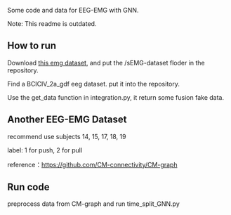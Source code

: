 Some code and data for EEG-EMG with GNN.

Note: This readme is outdated.

## How to run

Download [this emg dataset](https://data.mendeley.com/datasets/ckwc76xr2z/2), and put the /sEMG-dataset floder in the repository.

Find a BCICIV_2a_gdf eeg dataset. put it into the repository.

Use the get_data function in integration.py, it return some fusion fake data.


## Another EEG-EMG Dataset

<!-- Dataset Link: https://drive.google.com/drive/folders/1xIs2_ykN3slM8T0Xjdy17l2yGlcDH180 -->

recommend use subjects 14, 15, 17, 18, 19

label: 1 for push, 2 for pull

reference：https://github.com/CM-connectivity/CM-graph

## Run code

preprocess data from CM-graph and run time_split_GNN.py

<!-- ##  TODO -->
<!--  -->
<!-- - Refactor the code -->
<!--   - n*n combination -->
<!--   - time offset -->
<!--   - cross-subjects data -->
<!--   - EMG action selection -->
<!--   - pre-processing parameter adjustment -->
<!--   - make the code configurable -->
<!--   - testing -->
<!-- - Write some code to build a graph using [MNE-Connectivity](https://mne.tools/mne-connectivity/stable/index.html#) or other methods. -->
<!--   - try some build_in method -->
<!--   - native CMC -->
<!--   - some improved CMC -->
<!--   - mutual information -->
<!--   - position-based methods -->
<!-- - Baseline classifier for eeg\emg\eeg-emg data. -->
<!--   - try EEG-NET -->
<!--   - try CSP-based classifier -->
<!--   - try some tree-based methods -->
<!-- - Baseline GNN for graph classification -->
<!--   - DGL -->
<!--   - PyG -->
<!--   - cogdl -->


